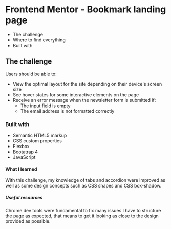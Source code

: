 # Frontend Mentor - Bookmark landing page

- The challenge
- Where to find everything
- Built with

## The challenge

Users should be able to:

- View the optimal layout for the site depending on their device's screen size
- See hover states for some interactive elements on the page
- Receive an error message when the newsletter form is submitted if:
  - The input field is empty
  - The email address is not formatted correctly

### Built with

- Semantic HTML5 markup
- CSS custom properties
- Flexbox
- Bootatrap 4
- JavaScript

#### What I learned

With this challenge, my knowledge of tabs and accordion were improved as well as some design concepts such as CSS shapes and CSS box-shadow.

##### Useful resources

Chrome dev tools were fundamental to fix many issues I have to structure the page as expected, that means to get it looking as close to the design provided as possible.